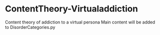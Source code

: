 # ContentTheory-Virtualaddiction
 Content theory of addiction to a virtual persona
Main content will be added to DisorderCategories.py
